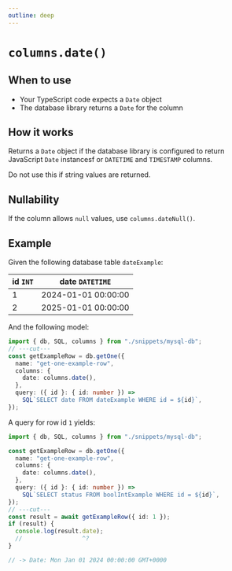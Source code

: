 ```yaml
---
outline: deep
---
```


# `columns.date()`

## When to use

- Your TypeScript code expects a `Date` object
- The database library returns a `Date` for the column

## How it works

Returns a `Date` object if the database library is configured to return
JavaScript `Date` instancesf or `DATETIME` and `TIMESTAMP` columns.

Do not use this if string values are returned.

## Nullability

If the column allows `null` values, use `columns.dateNull()`.

## Example

Given the following database table `dateExample`:

| id `INT` | date `DATETIME`     |
| -------- | ------------------- |
| 1        | 2024-01-01 00:00:00 |
| 2        | 2025-01-01 00:00:00 |

And the following model:

```ts twoslash
import { db, SQL, columns } from "./snippets/mysql-db";
// ---cut---
const getExampleRow = db.getOne({
  name: "get-one-example-row",
  columns: {
    date: columns.date(),
  },
  query: ({ id }: { id: number }) =>
    SQL`SELECT date FROM dateExample WHERE id = ${id}`,
});
```

A query for row id `1` yields:

```ts twoslash
import { db, SQL, columns } from "./snippets/mysql-db";

const getExampleRow = db.getOne({
  name: "get-one-example-row",
  columns: {
    date: columns.date(),
  },
  query: ({ id }: { id: number }) =>
    SQL`SELECT status FROM boolIntExample WHERE id = ${id}`,
});
// ---cut---
const result = await getExampleRow({ id: 1 });
if (result) {
  console.log(result.date);
  //                 ^?
}

// -> Date: Mon Jan 01 2024 00:00:00 GMT+0000
```
